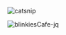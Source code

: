 ![catsnip](https://github.com/user-attachments/assets/570395ca-c2cc-439d-9c5d-13536221c58c)


![blinkiesCafe-jq](https://github.com/user-attachments/assets/4ce72c9c-34aa-4b73-a965-bd5e4412e00e)

